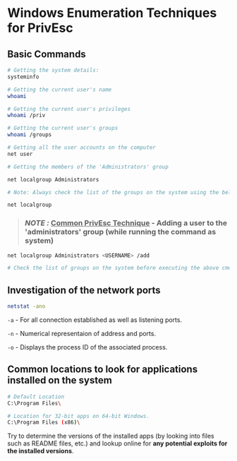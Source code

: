 # Windows Enumeration Techniques for PrivEsc

## Basic Commands


```bash
# Getting the system details:
systeminfo

# Getting the current user's name
whoami

# Getting the current user's privileges
whoami /priv

# Getting the current user's groups
whoami /groups

# Getting all the user accounts on the computer
net user

# Getting the members of the 'Administrators' group

net localgroup Administrators

# Note: Always check the list of the groups on the system using the below cmd as the admin group might be spelt differently based on the system's language setting (such as Administradores)

net localgroup
```

> ### *NOTE :* <u>Common PrivEsc Technique</u> - Adding a user to the 'administrators' group (while running the command as system)

```bash
net localgroup Administrators <USERNAME> /add

# Check the list of groups on the system before executing the above cmd.
```

## Investigation of the network ports 

```bash
netstat -ano
```

`-a` - For all connection established as well as listening ports.

`-n` - Numerical representaion of address and ports.

`-o` - Displays the process ID of the associated process.

## Common locations to look for applications installed on the system

```bash
# Default Location
C:\Program Files\

# Location for 32-bit apps on 64-bit Windows.
C:\Program Files (x86)\
```

Try to determine the versions of the installed apps (by looking into files such as README files, etc.) and lookup online for **any potential exploits for the installed versions**.